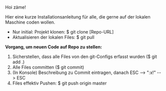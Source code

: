 Hoi zäme! 

Hier eine kurze Installationsanleitung für alle, die gerne auf der lokalen Maschine coden wollen.

- Nur initial: Projekt klonen: $ git clone [Repo-URL]
- Aktualisieren der lokalen Files: $ git pull

**Vorgang, um neuen Code auf Repo zu stellen:**

1. Sicherstellen, dass alle Files von den git-Configs erfasst wurden ($ git add .)
2. Alle Files committen ($ git commit)
3. (In Konsole) Beschreibung zu Commit eintragen, danach ESC --> ":x!" --> ESC
4. Files effektiv Pushen: $ git push origin master